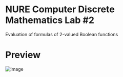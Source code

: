 # NURE Computer Discrete Mathematics Lab #2
Evaluation of formulas of 2-valued Boolean functions

# Preview
![image](https://user-images.githubusercontent.com/47156355/135717920-ce5ef8c1-ad69-4635-a6f3-4897efb8a074.png)
